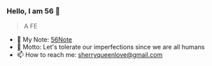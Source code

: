 ### Hello, I am 56 🧐
> A FE
- 📖 My Note: [56Note](https://github.com/SherryQueen/56Note)
- 💬 Motto: Let's tolerate our imperfections since we are all humans
- 📫 How to reach me: [sherryqueenlove@gmail.com](mailto://sherryqueenlove@gmail.com)

<!--
**SherryQueen/SherryQueen** is a ✨ _special_ ✨ repository because its `README.md` (this file) appears on your GitHub profile.

Here are some ideas to get you started:

- 🔭 I’m currently working on ...
- 🌱 I’m currently learning ...
- 👯 I’m looking to collaborate on ...
- 🤔 I’m looking for help with ...
- 💬 Ask me about ...
- 📫 How to reach me: ...
- 😄 Pronouns: ...
- ⚡ Fun fact: ...
-->
